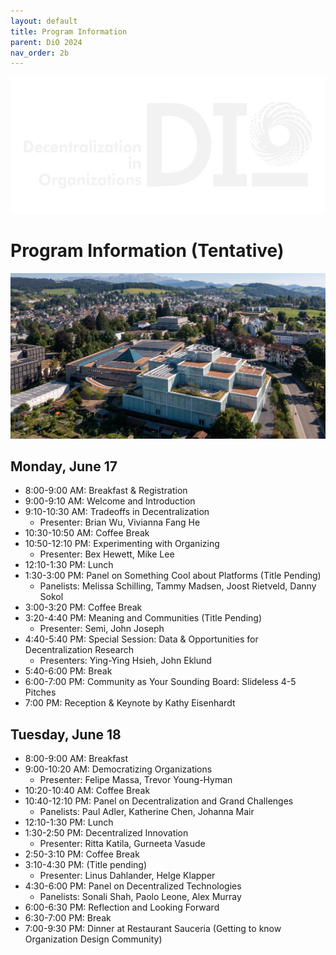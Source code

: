 ```yaml
---
layout: default
title: Program Information
parent: DiO 2024
nav_order: 2b
---
```



![cover](/asset/logo.png)

# Program Information (Tentative)

![DiO 2024](dio_2024_photos/dio_2024_1.jpg)

## Monday, June 17

- 8:00-9:00 AM: Breakfast & Registration
- 9:00-9:10 AM: Welcome and Introduction
- 9:10-10:30 AM: Tradeoffs in Decentralization
  - Presenter: Brian Wu, Vivianna Fang He
- 10:30-10:50 AM: Coffee Break
- 10:50-12:10 PM: Experimenting with Organizing
  - Presenter: Bex Hewett, Mike Lee
- 12:10-1:30 PM: Lunch
- 1:30-3:00 PM: Panel on Something Cool about Platforms (Title Pending)
  - Panelists: Melissa Schilling, Tammy Madsen, Joost Rietveld, Danny Sokol
- 3:00-3:20 PM: Coffee Break
- 3:20-4:40 PM: Meaning and Communities (Title Pending)
  - Presenter: Semi, John Joseph
- 4:40-5:40 PM: Special Session: Data & Opportunities for Decentralization Research
  - Presenters: Ying-Ying Hsieh, John Eklund
- 5:40-6:00 PM: Break
- 6:00-7:00 PM: Community as Your Sounding Board: Slideless 4-5 Pitches
- 7:00 PM: Reception & Keynote by Kathy Eisenhardt

## Tuesday, June 18

- 8:00-9:00 AM: Breakfast
- 9:00-10:20 AM: Democratizing Organizations
  - Presenter: Felipe Massa, Trevor Young-Hyman
- 10:20-10:40 AM: Coffee Break
- 10:40-12:10 PM: Panel on Decentralization and Grand Challenges
  - Panelists: Paul Adler, Katherine Chen, Johanna Mair
- 12:10-1:30 PM: Lunch
- 1:30-2:50 PM: Decentralized Innovation
  - Presenter: Ritta Katila, Gurneeta Vasude
- 2:50-3:10 PM: Coffee Break
- 3:10-4:30 PM: (Title pending)
  - Presenter: Linus Dahlander, Helge Klapper
- 4:30-6:00 PM: Panel on Decentralized Technologies
  - Panelists: Sonali Shah, Paolo Leone, Alex Murray
- 6:00-6:30 PM: Reflection and Looking Forward
- 6:30-7:00 PM: Break
- 7:00-9:30 PM: Dinner at Restaurant Sauceria (Getting to know Organization Design Community)